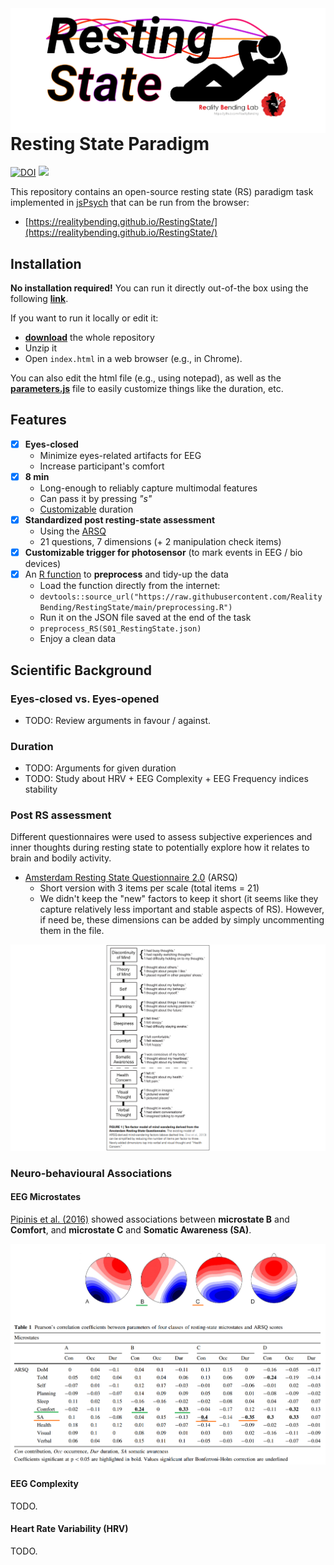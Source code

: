 <img align="right" height="" src="figures/Logo.png">


# Resting State Paradigm

[![DOI](https://zenodo.org/badge/509319743.svg)](https://zenodo.org/badge/latestdoi/509319743) [![](https://img.shields.io/badge/browser-run-orange)](https://realitybending.github.io/RestingState/)


This repository contains an open-source resting state (RS) paradigm task implemented in [jsPsych](https://www.jspsych.org/7.2/) that can be run from the browser:

- [https://realitybending.github.io/RestingState/](https://realitybending.github.io/RestingState/)

## Installation

**No installation required!** You can run it directly out-of-the box using the following [**link**](https://realitybending.github.io/RestingState/).

If you want to run it locally or edit it:
- [**download**](https://github.com/RealityBending/RestingState/archive/refs/heads/main.zip) the whole repository
- Unzip it
- Open `index.html` in a web browser (e.g., in Chrome).

You can also edit the html file (e.g., using notepad), as well as the [**parameters.js**](parameters.js) file to easily customize things like the duration, etc.



## Features

- [x] **Eyes-closed**
  - Minimize eyes-related artifacts for EEG
  - Increase participant's comfort
- [x] **8 min**
  - Long-enough to reliably capture multimodal features
  - Can pass it by pressing *"s"*
  - [Customizable](parameters.js) duration
- [x] **Standardized post resting-state assessment**
  - Using the [ARSQ](https://www.frontiersin.org/articles/10.3389/fpsyg.2014.00271/full)
  - 21 questions, 7 dimensions (+ 2 manipulation check items)
- [x] **Customizable trigger for photosensor** (to mark events in EEG / bio devices)
- [x] An [R function](preprocessing.R) to **preprocess** and tidy-up the data
  - Load the function directly from the internet:
  - `devtools::source_url("https://raw.githubusercontent.com/RealityBending/RestingState/main/preprocessing.R")`
  - Run it on the JSON file saved at the end of the task
  - `preprocess_RS(S01_RestingState.json)`
  - Enjoy a clean data

## Scientific Background

### Eyes-closed vs. Eyes-opened

- TODO: Review arguments in favour / against.


### Duration

- TODO: Arguments for given duration
- TODO: Study about HRV + EEG Complexity + EEG Frequency indices stability

### Post RS assessment


Different questionnaires were used to assess subjective experiences and inner thoughts during resting state to potentially explore how it relates to brain and bodily activity.

- [Amsterdam Resting State Questionnaire 2.0](https://www.frontiersin.org/articles/10.3389/fpsyg.2014.00271/full) (ARSQ)
  - Short version with 3 items per scale (total items = 21)
  - We didn't keep the "new" factors to keep it short (it seems like they capture relatively less important and stable aspects of RS). However, if need be, these dimensions can be added by simply uncommenting them in the file.

![](figures/Diaz2014.png)



### Neuro-behavioural Associations

#### EEG Microstates

[Pipinis et al. (2016)](https://link.springer.com/article/10.1007/s10548-016-0522-2) showed associations between **microstate B** and **Comfort**, and **microstate C** and **Somatic Awareness (SA)**.

![](figures/Pipinis2016.png)

#### EEG Complexity

TODO.

#### Heart Rate Variability (HRV)

TODO.


